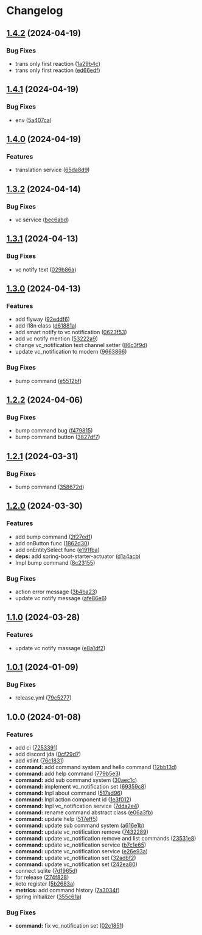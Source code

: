 # Changelog

## [1.4.2](https://github.com/shiron-dev/koto-discord/compare/v1.4.1...v1.4.2) (2024-04-19)


### Bug Fixes

* trans only first reaction ([1a29b4c](https://github.com/shiron-dev/koto-discord/commit/1a29b4c3f50006073bed3121afa146fea063cf25))
* trans only first reaction ([ed66edf](https://github.com/shiron-dev/koto-discord/commit/ed66edfbfec116aeb8218be5d7d2ebf1fb5f04d7))

## [1.4.1](https://github.com/shiron-dev/koto-discord/compare/v1.4.0...v1.4.1) (2024-04-19)


### Bug Fixes

* env ([5a407ca](https://github.com/shiron-dev/koto-discord/commit/5a407ca21bf27f475adbfd645aa35aca23344a75))

## [1.4.0](https://github.com/shiron-dev/koto-discord/compare/v1.3.2...v1.4.0) (2024-04-19)


### Features

* translation service ([65da8d9](https://github.com/shiron-dev/koto-discord/commit/65da8d9972dcf532f3424ca8716b9a126a0b04fb))

## [1.3.2](https://github.com/shiron-dev/koto-discord/compare/v1.3.1...v1.3.2) (2024-04-14)


### Bug Fixes

* vc service ([bec6abd](https://github.com/shiron-dev/koto-discord/commit/bec6abd820258e463dd63090a3a0f458295f3b74))

## [1.3.1](https://github.com/shiron-dev/koto-discord/compare/v1.3.0...v1.3.1) (2024-04-13)


### Bug Fixes

* vc notify text ([029b86a](https://github.com/shiron-dev/koto-discord/commit/029b86a24739827d418a2fa5f058273336cafb26))

## [1.3.0](https://github.com/shiron-dev/koto-discord/compare/v1.2.2...v1.3.0) (2024-04-13)


### Features

* add flyway ([92eddf6](https://github.com/shiron-dev/koto-discord/commit/92eddf64a5b821a0e5ef07fe5554312855682f8a))
* add I18n class ([d61881a](https://github.com/shiron-dev/koto-discord/commit/d61881ac325a82bff34231ab4c710c8e575131e6))
* add smart notify to vc notification ([0623f53](https://github.com/shiron-dev/koto-discord/commit/0623f53d1371048f11ad4313fb11ce7e095c47e3))
* add vc notify mention ([53222a9](https://github.com/shiron-dev/koto-discord/commit/53222a93d5b7c048485a6a6f3836b4859ba7a0c9))
* change vc_notification text channel setter ([86c3f9d](https://github.com/shiron-dev/koto-discord/commit/86c3f9d7a3d21e58dc6d316d64890dfac2b4a9eb))
* update vc_notification to modern ([9663866](https://github.com/shiron-dev/koto-discord/commit/9663866a0a2b5e4e21cae0fc3f031c28d30e4711))


### Bug Fixes

* bump command ([e5512bf](https://github.com/shiron-dev/koto-discord/commit/e5512bfd15fcb78e306304e512db7f729ac3cd97))

## [1.2.2](https://github.com/shiron-dev/koto-discord/compare/v1.2.1...v1.2.2) (2024-04-06)


### Bug Fixes

* bump command bug ([f479815](https://github.com/shiron-dev/koto-discord/commit/f47981511094177ccabc904afca1c937726196ea))
* bump command button ([3827df7](https://github.com/shiron-dev/koto-discord/commit/3827df7ade78c1e2b5a477da39343c0a0fa6ac75))

## [1.2.1](https://github.com/shiron-dev/koto-discord/compare/v1.2.0...v1.2.1) (2024-03-31)


### Bug Fixes

* bump command ([358672d](https://github.com/shiron-dev/koto-discord/commit/358672d4ff782d62e715dcd7756b16bdf662c454))

## [1.2.0](https://github.com/shiron-dev/koto-discord/compare/v1.1.0...v1.2.0) (2024-03-30)


### Features

* add bump command ([2f27ed1](https://github.com/shiron-dev/koto-discord/commit/2f27ed1c63e28c738a34341d6a0af4a8a370944a))
* add onButton func ([1862d30](https://github.com/shiron-dev/koto-discord/commit/1862d306d99830a39c2820ed553170ced7bad5f5))
* add onEntitySelect func ([e191fba](https://github.com/shiron-dev/koto-discord/commit/e191fbaacab68c614d967c6f187125de2f7c8854))
* **deps:** add spring-boot-starter-actuator ([d1a4acb](https://github.com/shiron-dev/koto-discord/commit/d1a4acb8dd3b246d6e70de64bcd08fe9ba244812))
* Impl bump command ([8c23155](https://github.com/shiron-dev/koto-discord/commit/8c23155bf0b363a94c9f446713e8cea009ee9cde))


### Bug Fixes

* action error message ([3b4ba23](https://github.com/shiron-dev/koto-discord/commit/3b4ba2370252a8ab144173204d460f53129f261b))
* update vc notify message ([afe86e6](https://github.com/shiron-dev/koto-discord/commit/afe86e69e3dd29c1b9dcad02a9d50b71a1929ee4))

## [1.1.0](https://github.com/shiron-dev/koto-discord/compare/v1.0.1...v1.1.0) (2024-03-28)


### Features

* update vc notify massage ([e8a1df2](https://github.com/shiron-dev/koto-discord/commit/e8a1df2947de8393bb005153d3cc2b2298341dba))

## [1.0.1](https://github.com/shiron-dev/koto-discord/compare/v1.0.0...v1.0.1) (2024-01-09)


### Bug Fixes

* release.yml ([79c5277](https://github.com/shiron-dev/koto-discord/commit/79c52775ff58734a9381bf9bc4243c7bf8af4175))

## 1.0.0 (2024-01-08)


### Features

* add ci ([7253391](https://github.com/shiron-dev/koto-discord/commit/7253391eb2e69fbf2ca7f016c6fa173cfd7b11ee))
* add discord jda ([0cf29d7](https://github.com/shiron-dev/koto-discord/commit/0cf29d73165746240035c6b815927528c8aa1724))
* add ktlint ([76c1831](https://github.com/shiron-dev/koto-discord/commit/76c18315413c6f75729dd3e76ac019065ee7b77b))
* **command:** add command system and hello command ([12bb13d](https://github.com/shiron-dev/koto-discord/commit/12bb13d2363471f8021d88913fc22f73a12e8ff0))
* **command:** add help command ([779b5e3](https://github.com/shiron-dev/koto-discord/commit/779b5e3d8e7c99f98968edc18037a46a3ae38db8))
* **command:** add sub command system ([30aec1c](https://github.com/shiron-dev/koto-discord/commit/30aec1c0e760997d51c1417b350b2da49f05f1db))
* **command:** implement vc_notification set ([69359c8](https://github.com/shiron-dev/koto-discord/commit/69359c805413780ddf3c0b2a0dfd6c8c708a113e))
* **command:** Inpl about command ([517ad96](https://github.com/shiron-dev/koto-discord/commit/517ad966402616a9a3a0639535088649d2979a43))
* **command:** Inpl action component id ([1e3f012](https://github.com/shiron-dev/koto-discord/commit/1e3f012c188cf62a9330627995305a30eb685ea8))
* **command:** Inpl vc_notification service ([7dda2e4](https://github.com/shiron-dev/koto-discord/commit/7dda2e4b020068759ab12767406971068fba7d25))
* **command:** rename command abstract class ([e06a3fb](https://github.com/shiron-dev/koto-discord/commit/e06a3fb4f0033664692c64fccf8e7094261d3903))
* **command:** update help ([517eff5](https://github.com/shiron-dev/koto-discord/commit/517eff56b24a4c14095d8910be1815d74114876b))
* **command:** update sub command system ([a616e1b](https://github.com/shiron-dev/koto-discord/commit/a616e1b74d02f58b090ac6beb9e5d3dc3fde026e))
* **command:** update vc_notification remove ([7432289](https://github.com/shiron-dev/koto-discord/commit/74322897f8c9eb62e512626735ebfb1893d2db7a))
* **command:** update vc_notification remove and list commands ([23531e8](https://github.com/shiron-dev/koto-discord/commit/23531e86a091120c70c4e257943d4bcb491e3def))
* **command:** update vc_notification service ([b7c1e65](https://github.com/shiron-dev/koto-discord/commit/b7c1e653598cfee1518c5da92314b3edc57b64fc))
* **command:** update vc_notification service ([e26e93a](https://github.com/shiron-dev/koto-discord/commit/e26e93aa0a3c2ec6f47ec8c301ffbf2efc842dce))
* **command:** update vc_notification set ([32adbf2](https://github.com/shiron-dev/koto-discord/commit/32adbf2f16804ec87f7fdb71cb99cd18058cd4b3))
* **command:** update vc_notification set ([242ea80](https://github.com/shiron-dev/koto-discord/commit/242ea80021d0eeb9b058c8c48ea0d6413c6ca3e8))
* connect sqlite ([7d1965d](https://github.com/shiron-dev/koto-discord/commit/7d1965dfbc1ff9d32ca5c1ead86457dcf6fdebe0))
* for release ([274f828](https://github.com/shiron-dev/koto-discord/commit/274f828e75bd5cee148f3d8595b8cdf08a4ceb55))
* koto register ([5b2683a](https://github.com/shiron-dev/koto-discord/commit/5b2683a5fe46ab951b454641ebc48a5183590314))
* **metrics:** add command history ([7a3034f](https://github.com/shiron-dev/koto-discord/commit/7a3034f12f48629895e9d337d6369967ae0899fb))
* spring initializer ([355c61a](https://github.com/shiron-dev/koto-discord/commit/355c61a69b1a970992c130986f8f30bc5d1ab503))


### Bug Fixes

* **command:** fix vc_notification set ([02c1851](https://github.com/shiron-dev/koto-discord/commit/02c18512baa70e6f7f8ba293514e5cce4b07ac54))
